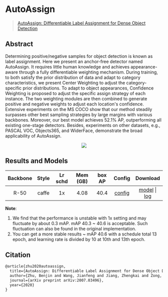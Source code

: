 # AutoAssign

> [AutoAssign: Differentiable Label Assignment for Dense Object Detection](https://arxiv.org/abs/2007.03496)

<!-- [ALGORITHM] -->

## Abstract

Determining positive/negative samples for object detection is known as label assignment. Here we present an anchor-free detector named AutoAssign. It requires little human knowledge and achieves appearance-aware through a fully differentiable weighting mechanism. During training, to both satisfy the prior distribution of data and adapt to category characteristics, we present Center Weighting to adjust the category-specific prior distributions. To adapt to object appearances, Confidence Weighting is proposed to adjust the specific assign strategy of each instance. The two weighting modules are then combined to generate positive and negative weights to adjust each location's confidence. Extensive experiments on the MS COCO show that our method steadily surpasses other best sampling strategies by large margins with various backbones. Moreover, our best model achieves 52.1% AP, outperforming all existing one-stage detectors. Besides, experiments on other datasets, e.g., PASCAL VOC, Objects365, and WiderFace, demonstrate the broad applicability of AutoAssign.

<div align=center>
<img src="https://user-images.githubusercontent.com/40661020/143870875-33567e44-0584-4470-9a90-0df0fb6c1fe2.png"/>
</div>

## Results and Models

| Backbone  | Style   | Lr schd | Mem (GB) |   box AP | Config | Download |
|:---------:|:-------:|:-------:|:--------:|:------:|:------:|:--------:|
| R-50     | caffe | 1x      | 4.08      |   40.4  | [config](./autoassign_r50_caffe_fpn_8x2_1x_coco.py)       |[model](https://download.openmmlab.com/mmdetection/v2.0/autoassign/auto_assign_r50_fpn_1x_coco/auto_assign_r50_fpn_1x_coco_20210413_115540-5e17991f.pth) &#124; [log](https://download.openmmlab.com/mmdetection/v2.0/autoassign/auto_assign_r50_fpn_1x_coco/auto_assign_r50_fpn_1x_coco_20210413_115540-5e17991f.log.json) |

**Note**:

1. We find that the performance is unstable with 1x setting and may fluctuate by about 0.3 mAP. mAP 40.3 ~ 40.6 is acceptable. Such fluctuation can also be found in the original implementation.
2. You can get a more stable results ~ mAP 40.6 with a schedule total 13 epoch, and learning rate is divided by 10 at 10th and 13th epoch.

## Citation

```latex
@article{zhu2020autoassign,
  title={AutoAssign: Differentiable Label Assignment for Dense Object Detection},
  author={Zhu, Benjin and Wang, Jianfeng and Jiang, Zhengkai and Zong, Fuhang and Liu, Songtao and Li, Zeming and Sun, Jian},
  journal={arXiv preprint arXiv:2007.03496},
  year={2020}
}
```
